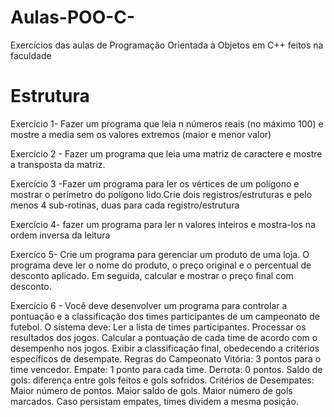 # Aulas-POO-C-
Exercícios das aulas de Programação Orientada à Objetos em C++ feitos na faculdade
# Estrutura
Exercício 1- Fazer um programa que leia n números reais (no máximo 100) e mostre a media sem os valores extremos (maior e menor valor)

Exercício 2 - Fazer um programa que leia uma matriz de caractere e mostre a transposta da matriz.

Exercício 3 -Fazer um programa para ler os vértices de um polígono e mostrar o perímetro do polígono lido.Crie dois registros/estruturas e pelo menos 4 sub-rotinas, duas para cada registro/estrutura

Exercício 4- fazer um programa para ler n valores inteiros e mostra-los na ordem inversa da leitura

Exercíco 5- Crie um programa para gerenciar um produto de uma loja. O programa deve ler o nome do produto, o preço original e o percentual de desconto aplicado. Em seguida, calcular e mostrar o preço final com desconto.

Exercício 6 - Você deve desenvolver um programa para controlar a pontuação e a classificação dos times participantes de um campeonato de futebol. O sistema deve:
Ler a lista de times participantes.
Processar os resultados dos jogos.
Calcular a pontuação de cada time de acordo com o desempenho nos jogos.
Exibir a classificação final, obedecendo a critérios específicos de desempate.
Regras do Campeonato
Vitória: 3 pontos para o time vencedor.
Empate: 1 ponto para cada time.
Derrota: 0 pontos.
Saldo de gols: diferença entre gols feitos e gols sofridos.
Critérios de Desempates:
Maior número de pontos.
Maior saldo de gols.
Maior número de gols marcados.
Caso persistam empates, times dividem a mesma posição.
